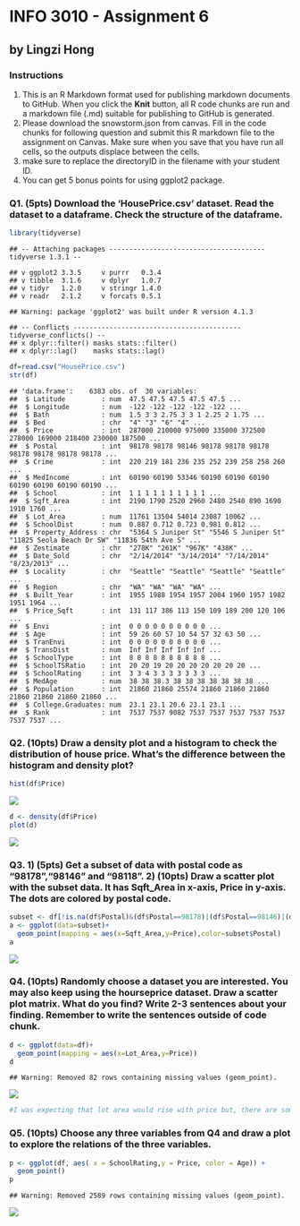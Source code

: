 INFO 3010 - Assignment 6
================

## by Lingzi Hong

### Instructions

1.  This is an R Markdown format used for publishing markdown documents
    to GitHub. When you click the **Knit** button, all R code chunks are
    run and a markdown file (.md) suitable for publishing to GitHub is
    generated.
2.  Please download the snowstorm.json from canvas. Fill in the code
    chunks for following question and submit this R markdown file to the
    assignment on Canvas. Make sure when you save that you have run all
    cells, so the outputs displace between the cells.
3.  make sure to replace the directoryID in the filename with your
    student ID.
4.  You can get 5 bonus points for using ggplot2 package.

### Q1. (5pts) Download the ‘HousePrice.csv’ dataset. Read the dataset to a dataframe. Check the structure of the dataframe.

``` r
library(tidyverse)
```

    ## -- Attaching packages --------------------------------------- tidyverse 1.3.1 --

    ## v ggplot2 3.3.5     v purrr   0.3.4
    ## v tibble  3.1.6     v dplyr   1.0.7
    ## v tidyr   1.2.0     v stringr 1.4.0
    ## v readr   2.1.2     v forcats 0.5.1

    ## Warning: package 'ggplot2' was built under R version 4.1.3

    ## -- Conflicts ------------------------------------------ tidyverse_conflicts() --
    ## x dplyr::filter() masks stats::filter()
    ## x dplyr::lag()    masks stats::lag()

``` r
df=read.csv("HousePrice.csv")
str(df)
```

    ## 'data.frame':    6383 obs. of  30 variables:
    ##  $ Latitude         : num  47.5 47.5 47.5 47.5 47.5 ...
    ##  $ Longitude        : num  -122 -122 -122 -122 -122 ...
    ##  $ Bath             : num  1.5 3 3 2.75 3 3 1 2.25 2 1.75 ...
    ##  $ Bed              : chr  "4" "3" "6" "4" ...
    ##  $ Price            : int  287000 210000 975000 335000 372500 278000 169000 218400 230000 187500 ...
    ##  $ Postal           : int  98178 98178 98146 98178 98178 98178 98178 98178 98178 98178 ...
    ##  $ Crime            : int  220 219 181 236 235 252 239 258 258 260 ...
    ##  $ MedIncome        : int  60190 60190 53346 60190 60190 60190 60190 60190 60190 60190 ...
    ##  $ School           : int  1 1 1 1 1 1 1 1 1 1 ...
    ##  $ Sqft_Area        : int  2190 1790 2520 2960 2480 2540 890 1690 1910 1760 ...
    ##  $ Lot_Area         : num  11761 13504 54014 23087 10062 ...
    ##  $ SchoolDist       : num  0.887 0.712 0.723 0.981 0.812 ...
    ##  $ Property_Address : chr  "5364 S Juniper St" "5546 S Juniper St" "11825 Seola Beach Dr SW" "11836 54th Ave S" ...
    ##  $ Zestimate        : chr  "278K" "261K" "967K" "438K" ...
    ##  $ Date_Sold        : chr  "2/14/2014" "3/14/2014" "7/14/2014" "8/23/2013" ...
    ##  $ Locality         : chr  "Seattle" "Seattle" "Seattle" "Seattle" ...
    ##  $ Region           : chr  "WA" "WA" "WA" "WA" ...
    ##  $ Built_Year       : int  1955 1988 1954 1957 2004 1960 1957 1982 1951 1964 ...
    ##  $ Price_Sqft       : int  131 117 386 113 150 109 189 200 120 106 ...
    ##  $ Envi             : int  0 0 0 0 0 0 0 0 0 0 ...
    ##  $ Age              : int  59 26 60 57 10 54 57 32 63 50 ...
    ##  $ TranEnvi         : int  0 0 0 0 0 0 0 0 0 0 ...
    ##  $ TransDist        : num  Inf Inf Inf Inf Inf ...
    ##  $ SchoolType       : int  8 8 8 8 8 8 8 8 8 8 ...
    ##  $ SchoolTSRatio    : int  20 20 19 20 20 20 20 20 20 20 ...
    ##  $ SchoolRating     : int  3 3 4 3 3 3 3 3 3 3 ...
    ##  $ MedAge           : num  38 38 38.3 38 38 38 38 38 38 38 ...
    ##  $ Population       : int  21860 21860 25574 21860 21860 21860 21860 21860 21860 21860 ...
    ##  $ College.Graduates: num  23.1 23.1 20.6 23.1 23.1 ...
    ##  $ Rank             : int  7537 7537 9082 7537 7537 7537 7537 7537 7537 7537 ...

### Q2. (10pts) Draw a density plot and a histogram to check the distribution of house price. What’s the difference between the histogram and density plot?

``` r
hist(df$Price)
```

![](Assignment6-WK0083_files/figure-gfm/unnamed-chunk-2-1.png)<!-- -->

``` r
d <- density(df$Price)
plot(d)
```

![](Assignment6-WK0083_files/figure-gfm/unnamed-chunk-2-2.png)<!-- -->

### Q3. 1) (5pts) Get a subset of data with postal code as “98178”,“98146” and “98118”. 2) (10pts) Draw a scatter plot with the subset data. It has Sqft_Area in x-axis, Price in y-axis. The dots are colored by postal code.

``` r
subset <- df[!is.na(df$Postal)&(df$Postal==98178)|(df$Postal==98146)|(df$Postal==98118),]
a <- ggplot(data=subset)+
  geom_point(mapping = aes(x=Sqft_Area,y=Price),color=subset$Postal)
a
```

![](Assignment6-WK0083_files/figure-gfm/unnamed-chunk-3-1.png)<!-- -->

### Q4. (10pts) Randomly choose a dataset you are interested. You may also keep using the hourseprice dataset. Draw a scatter plot matrix. What do you find? Write 2-3 sentences about your finding. Remember to write the sentences outside of code chunk.

``` r
d <- ggplot(data=df)+
  geom_point(mapping = aes(x=Lot_Area,y=Price))
d
```

    ## Warning: Removed 82 rows containing missing values (geom_point).

![](Assignment6-WK0083_files/figure-gfm/unnamed-chunk-4-1.png)<!-- -->

``` r
#I was expecting that lot area would rise with price but, there are some properties with large lot area and low prices
```

### Q5. (10pts) Choose any three variables from Q4 and draw a plot to explore the relations of the three variables.

``` r
p <- ggplot(df, aes( x = SchoolRating,y = Price, color = Age)) +
  geom_point()
p
```

    ## Warning: Removed 2589 rows containing missing values (geom_point).

![](Assignment6-WK0083_files/figure-gfm/unnamed-chunk-5-1.png)<!-- -->
